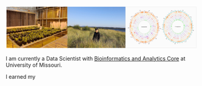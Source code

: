 ![](figures/fig1.jpg)

I am currently a Data Scientist with [Bioinformatics and Analytics Core](https://bioinformatics.missouri.edu/) at University of Missouri.   
   
I earned my 
